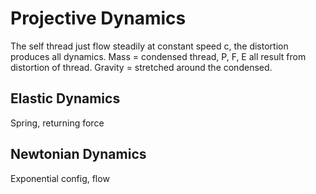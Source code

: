    

# Projective Dynamics

The self thread just flow steadily at constant speed c, the distortion produces all dynamics. Mass = condensed thread, P, F, E all result from distortion of thread. Gravity = stretched around the condensed.

## Elastic Dynamics

Spring, returning force

## Newtonian Dynamics

Exponential config, flow